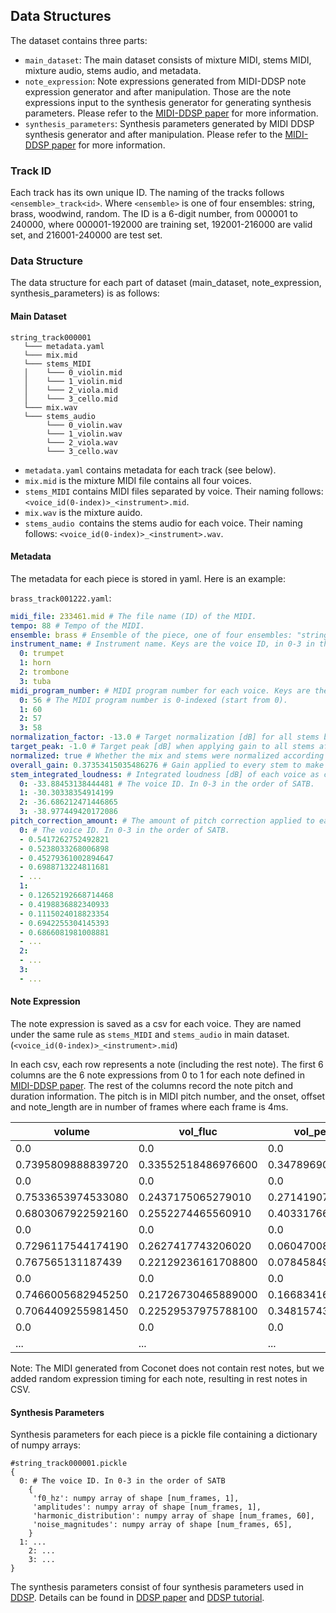## Data Structures

The dataset contains three parts:

- `main_dataset`: The main dataset consists of mixture MIDI, stems MIDI, mixture audio, stems audio, and metadata.
- `note_expression`: Note expressions generated from MIDI-DDSP note expression generator and after
  manipulation. Those are the note expressions input to the synthesis generator for generating synthesis parameters.
  Please refer to the [MIDI-DDSP paper](https://openreview.net/pdf?id=UseMOjWENv) for more information.
- `synthesis_parameters`: Synthesis parameters generated by MIDI DDSP synthesis generator and after manipulation. Please refer to the [MIDI-DDSP paper](https://openreview.net/pdf?id=UseMOjWENv) for more information.

### Track ID
Each track has its own unique ID. The naming of the tracks follows `<ensemble>_track<id>`. Where `<ensemble>` is one of four ensembles: string, brass, woodwind, random. The ID is a 6-digit number, from 000001 to 240000, where 000001-192000 are training set, 192001-216000 are valid set, and 216001-240000 are test set.

### Data Structure

The data structure for each part of dataset (main_dataset, note_expression, synthesis_parameters) is as follows:

#### Main Dataset

```
string_track000001
   └─── metadata.yaml
   └─── mix.mid
   └─── stems_MIDI
   │    └─── 0_violin.mid
   │    └─── 1_violin.mid
   │    └─── 2_viola.mid
   │    └─── 3_cello.mid 
   └─── mix.wav
   └─── stems_audio
        └─── 0_violin.wav
        └─── 1_violin.wav
        └─── 2_viola.wav
        └─── 3_cello.wav 
```

- `metadata.yaml` contains metadata for each track (see below).
- `mix.mid` is the mixture MIDI file contains all four voices.
- `stems_MIDI` contains MIDI files separated by voice. Their naming follows: `<voice_id(0-index)>_<instrument>.mid`.
- `mix.wav` is the mixture auido.
- `stems_audio `contains the stems audio for each voice. Their naming follows: `<voice_id(0-index)>_<instrument>.wav`.

#### Metadata

The metadata for each piece is stored in yaml. Here is an example:

`brass_track001222.yaml`:

```yaml
midi_file: 233461.mid # The file name (ID) of the MIDI.
tempo: 88 # Tempo of the MIDI.
ensemble: brass # Ensemble of the piece, one of four ensembles: "string, brass, woodwind, random".
instrument_name: # Instrument name. Keys are the voice ID, in 0-3 in the order of SATB.
  0: trumpet
  1: horn
  2: trombone
  3: tuba
midi_program_number: # MIDI program number for each voice. Keys are the voice ID, in 0-3 in the order of SATB.
  0: 56 # The MIDI program number is 0-indexed (start from 0).
  1: 60
  2: 57
  3: 58
normalization_factor: -13.0 # Target normalization [dB] for all stems before lowering gain to avoid clipping, will always be "-13.0".
target_peak: -1.0 # Target peak [dB] when applying gain to all stems after summing mixture, will always be "-1.0".
normalized: true # Whether the mix and stems were normalized according to the ITU-R BS.1770-4 spec, will always be "true".
overall_gain: 0.37353415035486276 # Gain applied to every stem to make sure mixture does not clip when stems are summed.
stem_integrated_loudness: # Integrated loudness [dB] of each voice as calculated by the ITU-R BS.1770-4 spec.
  0: -33.88453138444481 # The voice ID. In 0-3 in the order of SATB.
  1: -30.30338354914199
  2: -36.686212471446865
  3: -38.977449420172086
pitch_correction_amount: # The amount of pitch correction applied to each note. Each row represent a note. 
  0: # The voice ID. In 0-3 in the order of SATB.
  - 0.5417262752492821
  - 0.5238033268006898
  - 0.45279361002894647
  - 0.6988713224811681
  - ...
  1:
  - 0.12652192668714468
  - 0.4198836882340933
  - 0.1115024018823354
  - 0.6942255304145393
  - 0.6866081981008881
  - ...
  2:
  - ...
  3:
  - ...
```

#### Note Expression

The note expression is saved as a csv for each voice. They are named under the same rule as `stems_MIDI` and `stems_audio` in main dataset. (`<voice_id(0-index)>_<instrument>.mid`)

 In each csv, each row represents a note (including the rest note). The first 6 columns are the 6 note expressions from 0 to 1 for each note defined in [MIDI-DDSP paper](https://openreview.net/pdf?id=UseMOjWENv). The rest of the columns record the note pitch and duration information. The pitch is in MIDI pitch number, and the onset, offset and note_length are in number of frames where each frame is 4ms.

| **volume**         | **vol_fluc**        | **vol_peak_pos**    | **vibrato**         | **brightness**     | **attack**         | **pitch** | **onset** | **offset** | **note_length** |
| ------------------ | ------------------- | ------------------- | ------------------- | ------------------ | ------------------ | --------- | --------- | ---------- | --------------- |
| 0.0                | 0.0                 | 0.0                 | 0.0                 | 0.0                | 0.0                | 0         | 0         | 0          | 0               |
| 0.7395809888839720 | 0.33552518486976600 | 0.34789690375328100 | 0.32672226428985600 | 0.5702816247940060 | 0.55987149477005   | 77        | 0         | 168        | 168             |
| 0.0                | 0.0                 | 0.0                 | 0.0                 | 0.0                | 0.0                | 0         | 168       | 173        | 5               |
| 0.7533653974533080 | 0.2437175065279010  | 0.27141907811164900 | 0.304775208234787   | 0.5326902270317080 | 0.6773836612701420 | 79        | 173       | 331        | 158             |
| 0.6803067922592160 | 0.2552274465560910  | 0.4033176600933080  | 0.3316570520401000  | 0.5263296365737920 | 0.4892987310886380 | 81        | 331       | 672        | 341             |
| 0.0                | 0.0                 | 0.0                 | 0.0                 | 0.0                | 0.0                | 0         | 672       | 679        | 7               |
| 0.7296117544174190 | 0.2627417743206020  | 0.0604700893163681  | 0.2803541421890260  | 0.5160598754882810 | 0.7768481969833370 | 79        | 679       | 762        | 83              |
| 0.767565131187439  | 0.22129236161708800 | 0.07845849543809890 | 0.2821490466594700  | 0.5629626512527470 | 0.7202404141426090 | 77        | 762       | 847        | 85              |
| 0.0                | 0.0                 | 0.0                 | 0.0                 | 0.0                | 0.0                | 0         | 847       | 851        | 4               |
| 0.7466005682945250 | 0.21726730465889000 | 0.16683416068553900 | 0.2967233955860140  | 0.5283809304237370 | 0.7374227643013    | 76        | 851       | 1020       | 169             |
| 0.7064409255981450 | 0.22529537975788100 | 0.34815743565559400 | 0.3333543539047240  | 0.5272674560546880 | 0.5293049812316900 | 74        | 1020      | 1360       | 340             |
| 0.0                | 0.0                 | 0.0                 | 0.0                 | 0.0                | 0.0                | 0         | 1360      | 1362       | 2               |
| ...                | ...                 | ...                 | ...                 | ...                | ...                | ...       | ...       | ...        | ...             |

Note: The MIDI generated from Coconet does not contain rest notes, but we added random expression timing for each note, resulting in rest notes in CSV.



#### Synthesis Parameters

Synthesis parameters for each piece is a pickle file containing a dictionary of numpy arrays:

```
#string_track000001.pickle
{
  0: # The voice ID. In 0-3 in the order of SATB
    {
     'f0_hz': numpy array of shape [num_frames, 1],
     'amplitudes': numpy array of shape [num_frames, 1],
     'harmonic_distribution': numpy array of shape [num_frames, 60],
     'noise_magnitudes': numpy array of shape [num_frames, 65],
    }
  1: ...
 	2: ...
 	3: ...
}
```

The synthesis parameters consist of four synthesis parameters used in [DDSP](https://github.com/magenta/ddsp). Details can be found in [DDSP paper](https://openreview.net/forum?id=B1x1ma4tDr) and [DDSP tutorial](https://github.com/magenta/ddsp/blob/main/ddsp/colab/tutorials/1_synths_and_effects.ipynb).





